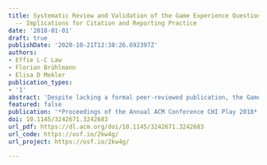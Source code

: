 ```yaml
---
title: Systematic Review and Validation of the Game Experience Questionnaire (GEQ)
  -- Implications for Citation and Reporting Practice
date: '2018-01-01'
draft: true
publishDate: '2020-10-21T12:38:26.692397Z'
authors:
- Effie L-C Law
- Florian Brühlmann
- Elisa D Mekler
publication_types:
- '1'
abstract: 'Despite lacking a formal peer-reviewed publication, the Game Experience Questionnaire (GEQ) is widely applied in games research, which might risk the proliferation of erroneous study implications. This concern motivated us to conduct a systematic literature review of 73 publications, analysing how and why the GEQ and its variants have been employed in current research. Besides inconsistent reporting of psychometric properties, we found that misleading citation practices with regards to the source, rationale and number of items reported were prevalent, which in part seem to stem from confusion over the “manuscript in preparation” status. Additionally, we present the results of a validation study (N = 633), which found no evidence for the originally postulated 7-factor structure of the GEQ. Based on these findings, we discuss the challenges inherent to the “manuscript in preparation” status and provide recommendations for authors, researchers, educators, and reviewers on how to improve reporting, citation and publication practices.'
featured: false
publication: '*Proceedings of the Annual ACM Conference CHI Play 2018*'
doi: 10.1145/3242671.3242683
url_pdf: https://dl.acm.org/doi/10.1145/3242671.3242683
url_code: https://osf.io/2kw4g/
url_project: https://osf.io/2kw4g/

---
```


